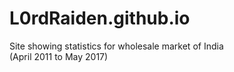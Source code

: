 # L0rdRaiden.github.io
Site showing statistics for wholesale market of India  
(April 2011 to May 2017)
